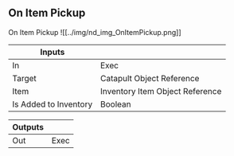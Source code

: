 ## On Item Pickup
On Item Pickup
![[../img/nd_img_OnItemPickup.png]]

|Inputs||
|--|--|
| In | Exec |
| Target | Catapult Object Reference |
| Item | Inventory Item Object Reference |
| Is Added to Inventory | Boolean |

|Outputs||
|--|--|
| Out | Exec |
